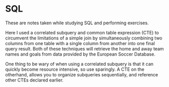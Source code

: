 # SQL
These are notes taken while studying SQL and performing exercises.

Here I used a correlated subquery and common table expression (CTE) to circumvent the limitations of a simple join by simultaneously combining two columns from one table with a single column from another into one final query result. Both of these techniques will retrieve the home and away team names and goals from data provided by the European Soccer Database.

One thing to be wary of when using a correlated subquery is that it can quickly become resource intensive, so use sparingly. A CTE on the otherhand, allows you to organize subqueries sequentially, and reference other CTEs declared earlier.
